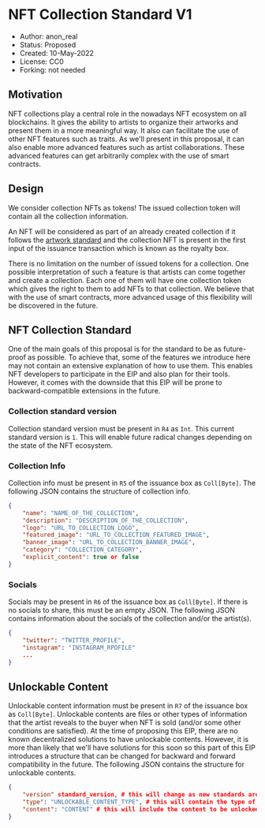 # NFT Collection Standard V1

* Author: anon_real
* Status: Proposed
* Created: 10-May-2022
* License: CC0
* Forking: not needed 

## Motivation 
NFT collections play a central role in the nowadays NFT ecosystem on all blockchains. It gives the ability to artists to organize their artworks and present them in a more meaningful way. It also can facilitate the use of other NFT features such as traits. As we'll present in this proposal, it can also enable more advanced features such as artist collaborations. These advanced features can get arbitrarily complex with the use of smart contracts.

## Design
We consider collection NFTs as tokens! The issued collection token will contain all the collection information.

An NFT will be considered as part of an already created collection if it follows the [artwork standard]() and the collection NFT is present in the first input of the issuance transaction which is known as the royalty box.

There is no limitation on the number of issued tokens for a collection. One possible interpretation of such a feature is that artists can come together and create a collection. Each one of them will have one collection token which gives the right to them to add NFTs to that collection. We believe that with the use of smart contracts, more advanced usage of this flexibility will be discovered in the future.

## NFT Collection Standard
One of the main goals of this proposal is for the standard to be as future-proof as possible. To achieve that, some of the features we introduce here may not contain an extensive explanation of how to use them. This enables NFT developers to participate in the EIP and also plan for their tools. However, it comes with the downside that this EIP will be prone to backward-compatible extensions in the future.

### Collection standard version
Collection standard version must be present in `R4` as `Int`. This current standard version is `1`. This will enable future radical changes depending on the state of the NFT ecosystem.

### Collection Info
Collection info must be present in `R5` of the issuance box as `Coll[Byte]`.
The following JSON contains the structure of collection info.
```json
{
    "name": "NAME_OF_THE_COLLECTION",
    "description": "DESCRIPTION_OF_THE_COLLECTION",
    "logo": "URL_TO_COLLECTION_LOGO",
    "featured_image": "URL_TO_COLLECTION_FEATURED_IMAGE",
    "banner_image": "URL_TO_COLLECTION_BANNER_IMAGE",
    "category": "COLLECTION_CATEGORY",
    "explicit_content": true or false
}
```

### Socials
Socials may be present in `R6` of the issuance box as `Coll[Byte]`. If there is no socials to share, this must be an empty JSON.
The following JSON contains information about the socials of the collection and/or the artist(s).
```json
{
    "twitter": "TWITTER_PROFILE",
    "instagram": "INSTAGRAM_RPOFILE"
    ...
}
```

## Unlockable Content
Unlockable content information must be present in `R7` of the issuance box as `Coll[Byte]`.
Unlockable contents are files or other types of information that the artist reveals to the buyer when NFT is sold (and/or some other conditions are satisfied). At the time of proposing this EIP, there are no known decentralized solutions to have unlockable contents. However, it is more than likely that we'll have solutions for this soon so this part of this EIP introduces a structure that can be changed for backward and forward compatibility in the future.
The following JSON contains the structure for unlockable contents.

```json
{
    "version" standard_version, # this will change as new standards are needed to be added for unlockable contents
    "type": "UNLOCKABLE_CONTENT_TYPE", # this will contain the type of unlockable content such as image
    "content": "CONTENT" # this will include the content to be unlocked in a way such that it is not revealed until some conditions are met -- this can be a URL or some other thing depending on "type"
}
```
